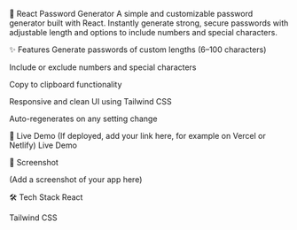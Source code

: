🔐 React Password Generator
A simple and customizable password generator built with React. Instantly generate strong, secure passwords with adjustable length and options to include numbers and special characters.

✨ Features
Generate passwords of custom lengths (6–100 characters)

Include or exclude numbers and special characters

Copy to clipboard functionality

Responsive and clean UI using Tailwind CSS

Auto-regenerates on any setting change

🚀 Live Demo
(If deployed, add your link here, for example on Vercel or Netlify)
Live Demo

📸 Screenshot

(Add a screenshot of your app here)

🛠️ Tech Stack
React

Tailwind CSS
